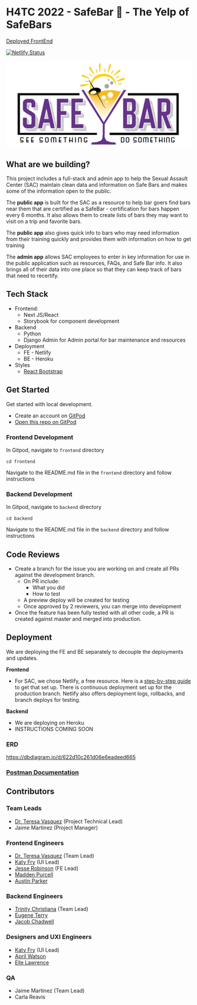 # H4TC 2022 - SafeBar :beers: - The Yelp of SafeBars

[Deployed FrontEnd](https://safebar.netlify.app/)

[![Netlify Status](https://api.netlify.com/api/v1/badges/d034434e-3477-4413-a222-df78408355c4/deploy-status)](https://app.netlify.com/sites/safebartn/deploys)

![SafeBar](/images/Safe-Bar-img.png)

## What are we building?

This project includes a full-stack and admin app to help the Sexual Assault Center (SAC) maintain clean data and information on Safe Bars and makes some of the information open to the public.

The **public app** is built for the SAC as a resource to help bar goers find bars near them that are certified as a SafeBar - certification for bars happen every 6 months. It also allows them to create lists of bars they may want to visit on a trip and favorite bars.

The **public app** also gives quick info to bars who may need information from their training quickly and provides them with information on how to get training

The **admin app** allows SAC employees to enter in key information for use in the public application such as resources, FAQs, and Safe Bar info. It also brings all of their data into one place so that they can keep track of bars that need to recertify.

## Tech Stack

- Frontend:
  - Next JS/React
  - Storybook for component development
- Backend
  - Python
  - Django Admin for Admin portal for bar maintenance and resources
- Deployment
  - FE - Netlify
  - BE - Heroku
- Styles
  - [React Bootstrap](https://react-bootstrap.github.io/components/alerts)

## Get Started

Get started with local development.

- Create an account on [GitPod](https://gitpod.io)
- [Open this repo on GitPod](https://gitpod.io/#https://github.com/Sexual-Assault-Center/SafeBar)

### Frontend Development

In Gitpod, navigate to `frontend` directory

```shell
cd frontend
```

Navigate to the README.md file in the `frontend` directory and follow instructions

### Backend Development

In Gitpod, navigate to `backend` directory

```shell
cd backend
```

Navigate to the README.md file in the `backend` directory and follow instructions

## Code Reviews

- Create a branch for the issue you are working on and create all PRs against the development branch.
  - On PR include:
    - What you did
    - How to test
  - A preview deploy will be created for testing
  - Once approved by 2 reviewers, you can merge into development
- Once the feature has been fully tested with all other code, a PR is created against master and merged into production.

## Deployment

We are deploying the FE and BE separately to decouple the deployments and updates.

**Frontend**

- For SAC, we chose Netlify, a free resource. Here is a [step-by-step guide](https://www.netlify.com/blog/2016/09/29/a-step-by-step-guide-deploying-on-netlify/) to get that set up. There is continuous deployment set up for the production branch. Netlify also offers deployment logs, rollbacks, and branch deploys for testing.

**Backend**

- We are deploying on Heroku
- INSTRUCTIONS COMING SOON

### ERD

<https://dbdiagram.io/d/622d10c261d06e6eadeed665>

### [Postman Documentation](https://documenter.getpostman.com/view/10119276/UyrEfu5X)

## Contributors

### Team Leads

- [Dr. Teresa Vasquez](https://github.com/drteresavasquez) (Project Technical Lead)
- Jaime Martinez (Project Manager)

### Frontend Engineers

- [Dr. Teresa Vasquez](https://github.com/drteresavasquez) (Team Lead)
- [Katy Fry](https://github.com/katherinevfry) (UI Lead)
- [Jesse Robinson](https://github.com/Jrobinson0529) (FE Lead)
- [Madden Purcell](https://github.com/pmpurcell)
- [Austin Parker](https://github.com/Austincparker)

### Backend Engineers

- [Trinity Christiana](https://github.com/trinitychristiana) (Team Lead)
- [Eugene Terry](https://github.com/Eugeneterry)
- [Jacob Chadwell](https://github.com/Jacobchadwell)

### Designers and UXI Engineers

- [Katy Fry](https://github.com/katherinevfry) (UI Lead)
- [April Watson](https://github.com/Aprilrochelle)
- [Elle Lawrence](https://github.com/Elle-lawrence)

### QA

- Jaime Martinez (Team Lead)
- Carla Reavis
